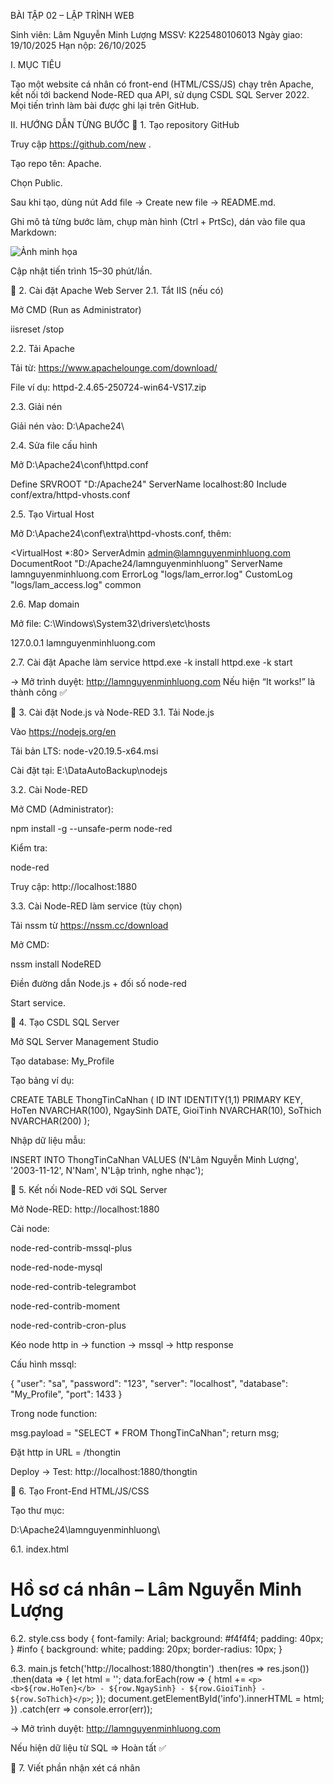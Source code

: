 BÀI TẬP 02 – LẬP TRÌNH WEB

Sinh viên: Lâm Nguyễn Minh Lượng
MSSV: K225480106013
Ngày giao: 19/10/2025
Hạn nộp: 26/10/2025

I. MỤC TIÊU

Tạo một website cá nhân có front-end (HTML/CSS/JS) chạy trên Apache, kết nối tới backend Node-RED qua API, sử dụng CSDL SQL Server 2022.
Mọi tiến trình làm bài được ghi lại trên GitHub.

II. HƯỚNG DẪN TỪNG BƯỚC
🔹 1. Tạo repository GitHub

Truy cập https://github.com/new
.

Tạo repo tên: Apache.

Chọn Public.

Sau khi tạo, dùng nút Add file → Create new file → README.md.

Ghi mô tả từng bước làm, chụp màn hình (Ctrl + PrtSc), dán vào file qua Markdown:

![Ảnh minh họa](link_ảnh)


Cập nhật tiến trình 15–30 phút/lần.

🔹 2. Cài đặt Apache Web Server
2.1. Tắt IIS (nếu có)

Mở CMD (Run as Administrator)

iisreset /stop

2.2. Tải Apache

Tải từ: https://www.apachelounge.com/download/

File ví dụ: httpd-2.4.65-250724-win64-VS17.zip

2.3. Giải nén

Giải nén vào:
D:\Apache24\

2.4. Sửa file cấu hình

Mở D:\Apache24\conf\httpd.conf

Define SRVROOT "D:/Apache24"
ServerName localhost:80
Include conf/extra/httpd-vhosts.conf

2.5. Tạo Virtual Host

Mở D:\Apache24\conf\extra\httpd-vhosts.conf, thêm:

<VirtualHost *:80>
    ServerAdmin admin@lamnguyenminhluong.com
    DocumentRoot "D:/Apache24/lamnguyenminhluong"
    ServerName lamnguyenminhluong.com
    ErrorLog "logs/lam_error.log"
    CustomLog "logs/lam_access.log" common
</VirtualHost>

2.6. Map domain

Mở file: C:\Windows\System32\drivers\etc\hosts

127.0.0.1 lamnguyenminhluong.com

2.7. Cài đặt Apache làm service
httpd.exe -k install
httpd.exe -k start


→ Mở trình duyệt: http://lamnguyenminhluong.com
Nếu hiện “It works!” là thành công ✅

🔹 3. Cài đặt Node.js và Node-RED
3.1. Tải Node.js

Vào https://nodejs.org/en

Tải bản LTS: node-v20.19.5-x64.msi

Cài đặt tại: E:\DataAutoBackup\nodejs

3.2. Cài Node-RED

Mở CMD (Administrator):

npm install -g --unsafe-perm node-red


Kiểm tra:

node-red


Truy cập: http://localhost:1880

3.3. Cài Node-RED làm service (tùy chọn)

Tải nssm từ https://nssm.cc/download

Mở CMD:

nssm install NodeRED


Điền đường dẫn Node.js + đối số node-red

Start service.

🔹 4. Tạo CSDL SQL Server

Mở SQL Server Management Studio

Tạo database: My_Profile

Tạo bảng ví dụ:

CREATE TABLE ThongTinCaNhan (
    ID INT IDENTITY(1,1) PRIMARY KEY,
    HoTen NVARCHAR(100),
    NgaySinh DATE,
    GioiTinh NVARCHAR(10),
    SoThich NVARCHAR(200)
);


Nhập dữ liệu mẫu:

INSERT INTO ThongTinCaNhan VALUES
(N'Lâm Nguyễn Minh Lượng', '2003-11-12', N'Nam', N'Lập trình, nghe nhạc');

🔹 5. Kết nối Node-RED với SQL Server

Mở Node-RED: http://localhost:1880

Cài node:

node-red-contrib-mssql-plus

node-red-node-mysql

node-red-contrib-telegrambot

node-red-contrib-moment

node-red-contrib-cron-plus

Kéo node http in → function → mssql → http response

Cấu hình mssql:

{
  "user": "sa",
  "password": "123",
  "server": "localhost",
  "database": "My_Profile",
  "port": 1433
}


Trong node function:

msg.payload = "SELECT * FROM ThongTinCaNhan";
return msg;


Đặt http in URL = /thongtin

Deploy → Test:
http://localhost:1880/thongtin

🔹 6. Tạo Front-End HTML/JS/CSS

Tạo thư mục:

D:\Apache24\lamnguyenminhluong\

6.1. index.html
<!DOCTYPE html>
<html lang="vi">
<head>
  <meta charset="UTF-8">
  <title>Thông tin cá nhân</title>
  <link rel="stylesheet" href="style.css">
</head>
<body>
  <h1>Hồ sơ cá nhân – Lâm Nguyễn Minh Lượng</h1>
  <div id="info"></div>
  <script src="main.js"></script>
</body>
</html>

6.2. style.css
body {
  font-family: Arial;
  background: #f4f4f4;
  padding: 40px;
}
#info {
  background: white;
  padding: 20px;
  border-radius: 10px;
}

6.3. main.js
fetch('http://localhost:1880/thongtin')
  .then(res => res.json())
  .then(data => {
    let html = '';
    data.forEach(row => {
      html += `<p><b>${row.HoTen}</b> - ${row.NgaySinh} - ${row.GioiTinh} - ${row.SoThich}</p>`;
    });
    document.getElementById('info').innerHTML = html;
  })
  .catch(err => console.error(err));


→ Mở trình duyệt: http://lamnguyenminhluong.com

Nếu hiện dữ liệu từ SQL ⇒ Hoàn tất ✅

🔹 7. Viết phần nhận xét cá nhân

